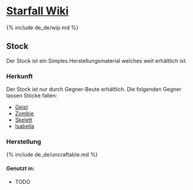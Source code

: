 # [Starfall Wiki](/de_de/index.md)

{% include de_de/wip.md %}

## Stock

Der Stock ist ein Simples Herstellungsmaterial welches weit erhältlich ist.

### Herkunft

Der Stock ist nur durch Gegner-Beute erhältlich.
Die folgenden Gegner lassen Stöcke fallen:
- [<m>Geist]()
- [<m>Zombie]()
- [<m>Skelett]()
- [<m>Isabella]()

### Herstellung

{% include de_de/uncraftable.md %}

#### Genutzt in:
- TODO
